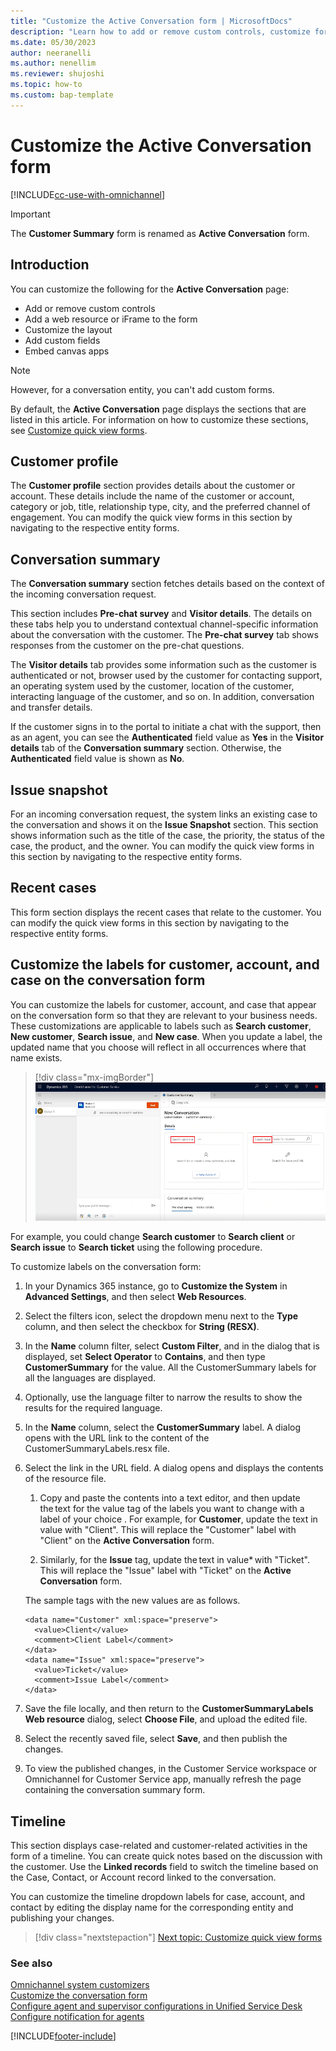 ```yaml
---
title: "Customize the Active Conversation form | MicrosoftDocs"
description: "Learn how to add or remove custom controls, customize form layout, and add web resources to the Active Conversation form in Omnichannel for Customer Service."
ms.date: 05/30/2023
author: neeranelli
ms.author: nenellim
ms.reviewer: shujoshi
ms.topic: how-to 
ms.custom: bap-template
---
```

# Customize the Active Conversation form

[!INCLUDE[cc-use-with-omnichannel](../includes/cc-use-with-omnichannel.md)]

> [!IMPORTANT]
> The **Customer Summary** form is renamed as **Active Conversation** form.

## Introduction

You can customize the following for the **Active Conversation** page:

- Add or remove custom controls
- Add a web resource or iFrame to the form
- Customize the layout
- Add custom fields
- Embed canvas apps

> [!NOTE]
> However, for a conversation entity, you can't add custom forms.

By default, the **Active Conversation** page displays the sections that are listed in this article. For information on how to customize these sections, see [Customize quick view forms](customize-quick-view-form.md).

## Customer profile

The **Customer profile** section provides details about the customer or account. These details include the name of the customer or account, category or job, title, relationship type, city, and the preferred channel of engagement. You can modify the quick view forms in this section by navigating to the respective entity forms. 

## Conversation summary

The **Conversation summary** section fetches details based on the context of the incoming conversation request.

This section includes **Pre-chat survey** and **Visitor details**. The details on these tabs help you to understand contextual channel-specific information about the conversation with the customer. The **Pre-chat survey** tab shows responses from the customer on the pre-chat questions.

The **Visitor details** tab provides some information such as the customer is authenticated or not, browser used by the customer for contacting support, an operating system used by the customer, location of the customer, interacting language of the customer, and so on. In addition, conversation and transfer details.

If the customer signs in to the portal to initiate a chat with the support, then as an agent, you can see the **Authenticated** field value as **Yes** in the **Visitor details** tab of the **Conversation summary** section. Otherwise, the **Authenticated** field value is shown as **No**.

## Issue snapshot

For an incoming conversation request, the system links an existing case to the conversation and shows it on the **Issue Snapshot** section. This section shows information such as the title of the case, the priority, the status of the case, the product, and the owner. You can modify the quick view forms in this section by navigating to the respective entity forms.

## Recent cases

This form section displays the recent cases that relate to the customer. You can modify the quick view forms in this section by navigating to the respective entity forms.

## Customize the labels for customer, account, and case on the conversation form

You can customize the labels for customer, account, and case that appear on the conversation form so that they are relevant to your business needs. These customizations are applicable to labels such as **Search customer**, **New customer**, **Search issue**, and **New case**. When you update a label, the updated name that you choose will reflect in all occurrences where that name exists.

   > [!div class="mx-imgBorder"]
   > ![Customize labels on the conversation form.](media/customize-entity-labels.png "Customize labels on the conversation form")

For example, you could change **Search customer** to **Search client** or **Search issue** to **Search ticket** using the following procedure.

To customize labels on the conversation form:

1. In your Dynamics 365 instance, go to **Customize the System** in **Advanced Settings**, and then select **Web Resources**.

1. Select the filters icon, select the dropdown menu next to the **Type** column, and then select the checkbox for **String (RESX)**.

1. In the **Name** column filter, select **Custom Filter**, and in the dialog that is displayed, set **Select Operator** to **Contains**, and then type **CustomerSummary** for the value. All the CustomerSummary labels for all the languages are displayed.

1. Optionally, use the language filter to narrow the results to show the results for the required language.

1. In the **Name** column, select the **CustomerSummary** label. A dialog opens with the URL link to the content of the CustomerSummaryLabels.resx file.

1. Select the link in the URL field. A dialog opens and displays the contents of the resource file.

   1. Copy and paste the contents into a text editor, and then update the text for the value tag of the labels you want to change with a label of your choice . For example, for **Customer**, update the text in value with "Client". This will replace the "Customer" label with "Client" on the **Active Conversation** form.
   
   1. Similarly, for the **Issue** tag, update the text in value* with "Ticket". This will replace the "Issue" label with "Ticket" on the **Active Conversation** form.

    The sample tags with the new values are as follows.

      ```</resheader>
      <data name="Customer" xml:space="preserve">
        <value>Client</value>
        <comment>Client Label</comment>
      </data>
      <data name="Issue" xml:space="preserve">
        <value>Ticket</value>
        <comment>Issue Label</comment>
      </data>
      ```

1. Save the file locally, and then return to the **CustomerSummaryLabels Web resource** dialog, select **Choose File**, and upload the edited file.

1. Select the recently saved file, select **Save**, and then publish the changes.

1. To view the published changes, in the Customer Service workspace or Omnichannel for Customer Service app, manually refresh the page containing the conversation summary form.

## Timeline

This section displays case-related and customer-related activities in the form of a timeline. You can create quick notes based on the discussion with the customer. Use the **Linked records** field to switch the timeline based on the Case, Contact, or Account record linked to the conversation.

You can customize the timeline dropdown labels for case, account, and contact by editing the display name for the corresponding entity and publishing your changes.

> [!div class="nextstepaction"]
> [Next topic: Customize quick view forms](customize-quick-view-form.md)

### See also

[Omnichannel system customizers](omnichannel-customizer.md)  
[Customize the conversation form](customize-session-form.md)  
[Configure agent and supervisor configurations in Unified Service Desk](../unified-service-desk/oc-customizer/create-agent-supervisor-configurations-unified-service-desk.md)  
[Configure notification for agents](../unified-service-desk/oc-customizer/configure-notification-screen-pop-agents.md)  


[!INCLUDE[footer-include](../includes/footer-banner.md)]
